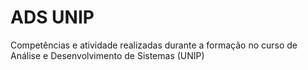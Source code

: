 # ADS UNIP
 Competências e atividade realizadas durante a formação no curso de Análise e Desenvolvimento de Sistemas (UNIP)
